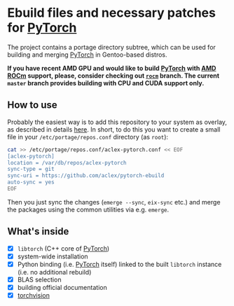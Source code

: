 Ebuild files and necessary patches for [PyTorch](https://github.com/pytorch/pytorch)
==========

The project contains a portage directory subtree, which can be used for building and merging [PyTorch](https://github.com/pytorch/pytorch) in Gentoo-based distros.

**If you have recent AMD GPU and would like to build [PyTorch](https://github.com/pytorch/pytorch) with [AMD ROCm](https://rocm.github.io/) support, please, consider checking out [`rocm`](https://github.com/aclex/pytorch-ebuild/tree/rocm) branch. The current `master` branch provides building with CPU and CUDA support only.**

How to use
---------

Probably the easiest way is to add this repository to your system as overlay, as described in details [here](https://wiki.gentoo.org/wiki/Custom_repository). In short, to do this you want to create a small file in your `/etc/portage/repos.conf` directory (as `root`):

```bash
cat >> /etc/portage/repos.conf/aclex-pytorch.conf << EOF
[aclex-pytorch]
location = /var/db/repos/aclex-pytorch
sync-type = git
sync-uri = https://github.com/aclex/pytorch-ebuild
auto-sync = yes
EOF
```

Then you just sync the changes (`emerge --sync`, `eix-sync` etc.) and merge the packages using the common utilities via e.g. `emerge`.

What's inside
--------

* [x] `libtorch` (C++ core of [PyTorch](https://github.com/pytorch/pytorch))
* [x] system-wide installation
* [x] Python binding (i.e. [PyTorch](https://github.com/pytorch/pytorch) itself) linked to the built `libtorch` instance (i.e. no additional rebuild)
* [x] BLAS selection
* [x] building official documentation
* [x] [torchvision](https://github.com/pytorch/vision)
